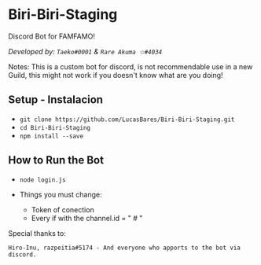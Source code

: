 # Biri-Biri-Staging
Discord Bot for FAMFAMO! 

*Developed by:
`Taeko#0001` & `Rare Akuma ☆#4034`*

Notes:
This is a custom bot for discord, is not recommendable use in a new Guild, this might not work if you doesn't know what are you doing! 

## Setup - Instalacion

* `git clone https://github.com/LucasBares/Biri-Biri-Staging.git`
* `cd Biri-Biri-Staging`
* `npm install --save`

## How to Run the Bot 

* `node login.js`

* Things you must change:
  * Token of conection
  * Every if with the channel.id = " # "
  
  
  
  
 Special thanks to:
 
`Hiro-Inu, razpeitia#5174 - And everyone who apports to the bot via discord.`
 
